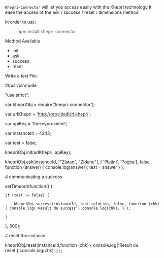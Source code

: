 `Khepri-Connector` will let you access easily with the Khepri technology
It ease the access of the ask / success / reset / dimensions method

In order to use: 

> npm install khepri-connector


Method Available
- init
- ask
- success
- reset


Write a test File:

 
\#!/usr/bin/node

"use strict";

var khepriObj = require('khepri-connector');

var urlKhepri = 'http://providedUrl.khepri';

var apiKey = 'thekeyprovided';

var instanceId = 4242;

var test = false;

khepriObj.init(urlKhepri, apiKey);

khepriObj.ask(instanceId, ["Zlatan", "Zidane"], [ 'Platini', 'Pogba'], false, function (answer) { console.log(answer); test = answer } );

\# communicating a success

setTimeout(function() {

    if (test != false) {

        khepriObj.success(instanceId, test.solution, false, function (chk) { console.log('Result du success');console.log(chk); } );

    }

}, 500);


\# reset the instance

khepriObj.reset(instanceId,function (chk) { console.log('Result du reset');console.log(chk); } );

